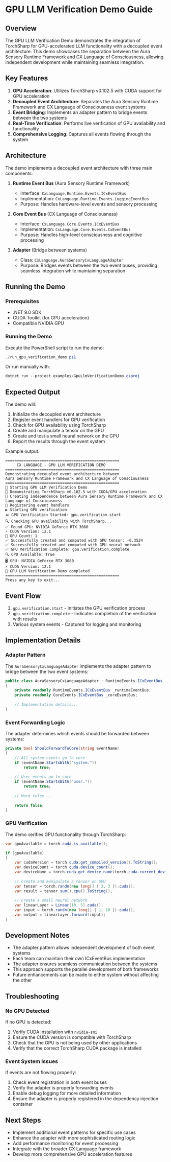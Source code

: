 # GPU LLM Verification Demo Guide

## Overview

The GPU LLM Verification Demo demonstrates the integration of TorchSharp for GPU-accelerated LLM functionality with a decoupled event architecture. This demo showcases the separation between the Aura Sensory Runtime Framework and CX Language of Consciousness, allowing independent development while maintaining seamless integration.

## Key Features

1. **GPU Acceleration**: Utilizes TorchSharp v0.102.5 with CUDA support for GPU acceleration
2. **Decoupled Event Architecture**: Separates the Aura Sensory Runtime Framework and CX Language of Consciousness event systems
3. **Event Bridging**: Implements an adapter pattern to bridge events between the two systems
4. **Real-Time Verification**: Performs live verification of GPU availability and functionality
5. **Comprehensive Logging**: Captures all events flowing through the system

## Architecture

The demo implements a decoupled event architecture with three main components:

1. **Runtime Event Bus** (Aura Sensory Runtime Framework)
   - Interface: `CxLanguage.Runtime.Events.ICxEventBus`
   - Implementation: `CxLanguage.Runtime.Events.LoggingEventBus`
   - Purpose: Handles hardware-level events and sensory processing

2. **Core Event Bus** (CX Language of Consciousness)
   - Interface: `CxLanguage.Core.Events.ICxEventBus`
   - Implementation: `CxLanguage.Core.Events.CxEventBus`
   - Purpose: Handles high-level consciousness and cognitive processing

3. **Adapter** (Bridge between systems)
   - Class: `CxLanguage.AuraSensoryCxLanguageAdapter`
   - Purpose: Bridges events between the two event buses, providing seamless integration while maintaining separation

## Running the Demo

### Prerequisites

- .NET 9.0 SDK
- CUDA Toolkit (for GPU acceleration)
- Compatible NVIDIA GPU

### Running the Demo

Execute the PowerShell script to run the demo:

```powershell
./run_gpu_verification_demo.ps1
```

Or run manually with:

```powershell
dotnet run --project examples/GpuLlmVerificationDemo.csproj
```

## Expected Output

The demo will:

1. Initialize the decoupled event architecture
2. Register event handlers for GPU verification
3. Check for GPU availability using TorchSharp
4. Create and manipulate a tensor on the GPU
5. Create and test a small neural network on the GPU
6. Report the results through the event system

Example output:

```
==================================================
     CX LANGUAGE - GPU LLM VERIFICATION DEMO
==================================================
Demonstrating decoupled event architecture between
Aura Sensory Runtime Framework and CX Language of Consciousness
==================================================
🚀 Starting GPU LLM Verification Demo
📝 Demonstrating TorchSharp v0.102.5 with CUDA/GPU acceleration
🔗 Creating independence between Aura Sensory Runtime Framework and CX Language of Consciousness
📡 Registering event handlers
▶️ Starting GPU verification
📊 GPU Verification Started: gpu.verification.start
🔍 Checking GPU availability with TorchSharp...
✅ Found GPU: NVIDIA GeForce RTX 3080
⚡ CUDA Version: 12.1
🔢 GPU Count: 1
✅ Successfully created and computed with GPU tensor: -0.3524
✅ Successfully created and computed with GPU neural network
✅ GPU Verification Complete: gpu.verification.complete
🔍 GPU Available: True
🖥️ GPU: NVIDIA GeForce RTX 3080
⚡ CUDA Version: 12.1
🏁 GPU LLM Verification Demo completed
==================================================
Press any key to exit...
```

## Event Flow

1. `gpu.verification.start` - Initiates the GPU verification process
2. `gpu.verification.complete` - Indicates completion of the verification with results
3. Various system events - Captured for logging and monitoring

## Implementation Details

### Adapter Pattern

The `AuraSensoryCxLanguageAdapter` implements the adapter pattern to bridge between the two event systems:

```csharp
public class AuraSensoryCxLanguageAdapter : RuntimeEvents.ICxEventBus
{
    private readonly RuntimeEvents.ICxEventBus _runtimeEventBus;
    private readonly CoreEvents.ICxEventBus _coreEventBus;
    
    // Implementation details...
}
```

### Event Forwarding Logic

The adapter determines which events should be forwarded between systems:

```csharp
private bool ShouldForwardToCore(string eventName)
{
    // All system events go to core
    if (eventName.StartsWith("system."))
        return true;
        
    // User events go to core
    if (eventName.StartsWith("user."))
        return true;
    
    // More rules...
    
    return false;
}
```

### GPU Verification

The demo verifies GPU functionality through TorchSharp:

```csharp
var gpuAvailable = torch.cuda.is_available();

if (gpuAvailable)
{
    var cudaVersion = torch.cuda.get_compiled_version().ToString();
    var deviceCount = torch.cuda.device_count();
    var deviceName = torch.cuda.get_device_name(torch.cuda.current_device());
    
    // Create and manipulate a tensor on GPU
    var tensor = torch.randn(new long[] { 3, 3 }).cuda();
    var result = tensor.sum().cpu().ToString();
    
    // Create a small neural network
    var linearLayer = Linear(10, 5).cuda();
    var input = torch.randn(new long[] { 1, 10 }).cuda();
    var output = linearLayer.forward(input);
}
```

## Development Notes

- The adapter pattern allows independent development of both event systems
- Each team can maintain their own ICxEventBus implementation
- The adapter ensures seamless communication between the systems
- This approach supports the parallel development of both frameworks
- Future enhancements can be made to either system without affecting the other

## Troubleshooting

### No GPU Detected

If no GPU is detected:

1. Verify CUDA installation with `nvidia-smi`
2. Ensure the CUDA version is compatible with TorchSharp
3. Check that the GPU is not being used by other applications
4. Verify that the correct TorchSharp CUDA package is installed

### Event System Issues

If events are not flowing properly:

1. Check event registration in both event buses
2. Verify the adapter is properly forwarding events
3. Enable debug logging for more detailed information
4. Ensure the adapter is properly registered in the dependency injection container

## Next Steps

- Implement additional event patterns for specific use cases
- Enhance the adapter with more sophisticated routing logic
- Add performance monitoring for event processing
- Integrate with the broader CX Language framework
- Develop more comprehensive GPU acceleration features
